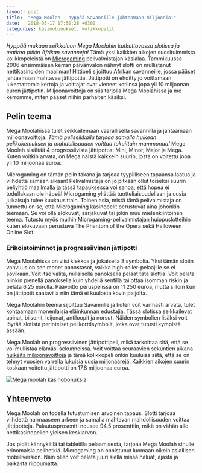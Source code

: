```yaml
---
layout: post
title:  "Mega Moolah – hyppää Savannille jahtaamaan miljoonia!"
date:   2018-05-17 17:50:28 +0300
categories: kasinobonukset, kolikkopelit
---
```


*Hyppää mukaan seikkaluun Mega Moolahin kutkuttavassa slotissa ja matkaa pitkin Afrikan savanneja!* Tämä yksi kaikkien aikojen suosituimmista kolikkopeleistä on [Microgaming](https://en.wikipedia.org/wiki/Microgaming) pelivalmistajan käsialaa. Tammikuussa 2006 ensimmäisen kerran päivänvalon nähnyt slotti on mullistanut nettikasinoiden maailman! Hittipeli sijoittuu Afrikan savanneille, jossa pääset jahtaamaan mahtavaa jättipottia. Jättipotti on ehditty jo voittamaan lukemattomia kertoja ja voittajat ovat vieneet kotiinsa jopa yli 10 miljoonan euron jättipotin. Miljoonavoittoja on siis tarjolla Mega Moolahissa ja me kerromme, miten pääset niihin parhaiten käsiksi.

## Pelin teema

Mega Moolahissa tulet seikkailemaan vaarallisella savannilla ja jahtaamaan miljoonavoittoja. *Tämä peliseikkailu tarjoaa samalla huikean pelikokemuksen ja mahdollisuuden voittaa tukuittain mammonaa!* Mega Moolah sisältää 4 progressiivista jättipottia: Mini, Minor, Major ja Mega. Kuten voitkin arvata, on Mega näistä kaikkein suurin, josta on voitettu jopa yli 10 miljoonaa euroa. 

Microgaming on tämän pelin takana ja tarjoaa tyypilliseen tapaansa laatua ja viihdettä samaan aikaan! Pelivalmistaja on jo pitkään ollut toiseksi suurin peliyhtiö maailmalla ja tässä tapauksessa voi sanoa, että hopea ei todellakaan ole häpeä! Microgaming yllättää tuotteliaisuudellaan ja uusia julkaisuja tulee kuukausittain. Toinen asia, mistä tämä pelivalmistaja on tunnettu on se, että Microgaming kasinopelit perustuvat aina johonkin teemaan. Se voi olla elokuvat, sarjakuvat tai jokin muu mielenkiintoinen teema. Tutustu myös muihin Microgaming-pelivalmistajan huippuslotteihin kuten elokuvaan perustuva The Phantom of the Opera sekä Halloween Online Slot. 

### Erikoistoiminnot ja progressiivinen jättipotti

Mega Moolahissa on viisi kiekkoa ja jokaisella 3 symbolia. Yksi tämän slotin vahvuus on sen monet panostasot, vaikka high-roller-pelaajille se ei sovikaan. Voit itse valita, millaisella panoksella pelaat tätä slottia. Voit pelata niinkin pienellä panoksella kuin yhdellä sentillä tai ottaa isomman riskin ja pelata 6,25 eurolla. Päävoitto peruspelissä on 11 250 euroa, mutta silloin kun on jättipotit saatavilla niin tämä ei kuulosta kovin paljolta. 

Mega Moolahin teema sijoittuu Savannille ja kuten voit varmasti arvata, tulet kohtaamaan monenlaisia eläinkunnan edustajia. Tässä slotissa seikkailevat apinat, biisonit, leijonat, antiloopit ja norsut. Näiden symbolien lisäksi voit löytää slotista perinteiset pelikorttisymbolit, jotka ovat tutusti kympistä ässään. 

Mega Moolah on progressiivinen jättipottipeli, mikä tarkoittaa sitä, että se voi mullistaa elämäsi sekunneissa. Voit voittaa seuraavien sekuntien aikana [huikeita miljoonavoittoja](https://www.youtube.com/watch?v=zeU0mc6AQxE) ja tämä kolikkopeli onkin kuuluisa siitä, että se on tehnyt vuosien varrella lukuisia uusia miljonäärejä. Kaikkien aikojen suurin koskaan voitettu jättipotti on 17,8 miljoonaa euroa. 

[![Mega moolah kasinobonuksia](http://img.youtube.com/vi/zeU0mc6AQxE/0.jpg)](http://www.youtube.com/watch?v=zeU0mc6AQxE)


## Yhteenveto

Mega Moolah on todella tutustumisen arvoinen tapaus. Slotti tarjoaa viihdettä harmaaseen arkeen ja samalla mahtavan mahdollisuuden voittaa jättipotteja. Palautusprosentti nousee 94,5 prosenttiin, mikä on vähän alle nettikasinopelien yleisen keskiarvon. 

Jos pidät kännykällä tai tabletilla pelaamisesta, tarjoaa Mega Moolah sinulle erinomaisia pelihetkiä. Microgaming on onnistunut luomaan oikein asiallisen mobiiliversion. Näin ollen voit pelata juuri siellä missä haluat, ajasta ja paikasta riippumatta. 
